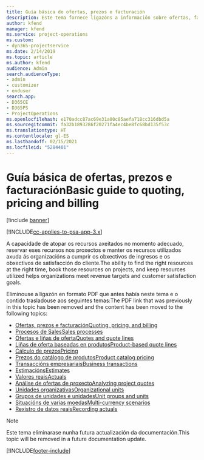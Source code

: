 ```yaml
---
title: Guía básica de ofertas, prezos e facturación
description: Este tema fornece ligazóns a información sobre ofertas, facturación e prezos básicos en Project Service Automation.
author: kfend
manager: kfend
ms.service: project-operations
ms.custom:
- dyn365-projectservice
ms.date: 2/14/2019
ms.topic: article
ms.author: kfend
audience: Admin
search.audienceType:
- admin
- customizer
- enduser
search.app:
- D365CE
- D365PS
- ProjectOperations
ms.openlocfilehash: e170adcc87ac69e31a00c85aefa718cc316dbd5a
ms.sourcegitcommit: fa32b1893286f20271fa4ec4be8fc68bd135f53c
ms.translationtype: HT
ms.contentlocale: gl-ES
ms.lasthandoff: 02/15/2021
ms.locfileid: "5284401"
---
```

# <a name="basic-guide-to-quoting-pricing-and-billing"></a><span data-ttu-id="3e142-103">Guía básica de ofertas, prezos e facturación</span><span class="sxs-lookup"><span data-stu-id="3e142-103">Basic guide to quoting, pricing and billing</span></span>

[!include [banner](../../includes/psa-now-project-operations.md)]

[!INCLUDE[cc-applies-to-psa-app-3.x](../../includes/cc-applies-to-psa-app-3x.md)]

<span data-ttu-id="3e142-104">A capacidade de atopar os recursos axeitados no momento adecuado, reservar eses recursos nos proxectos e manter os recursos utilizados axuda ás organizacións a cumprir os obxectivos de ingresos e os obxectivos de satisfacción do cliente.</span><span class="sxs-lookup"><span data-stu-id="3e142-104">The ability to find the right resources at the right time, book those resources on projects, and keep resources utilized helps organizations meet revenue targets and customer satisfaction goals.</span></span> 

<span data-ttu-id="3e142-105">Eliminouse a ligazón en formato PDF que antes había neste tema e o contido trasladouse aos seguintes temas:</span><span class="sxs-lookup"><span data-stu-id="3e142-105">The PDF link that was previously in this topic has been removed and the content has been moved to the following topics:</span></span>

- [<span data-ttu-id="3e142-106">Ofertas, prezos e facturación</span><span class="sxs-lookup"><span data-stu-id="3e142-106">Quoting, pricing, and billing</span></span>](../quote-bill-price.md)
- [<span data-ttu-id="3e142-107">Procesos de Sales</span><span class="sxs-lookup"><span data-stu-id="3e142-107">Sales processes</span></span>](../basic-sales-process.md)
- [<span data-ttu-id="3e142-108">Ofertas e liñas de oferta</span><span class="sxs-lookup"><span data-stu-id="3e142-108">Quotes and quote lines</span></span>](../basic-quote-lines.md)
- [<span data-ttu-id="3e142-109">Liñas de oferta baseadas en produtos</span><span class="sxs-lookup"><span data-stu-id="3e142-109">Product-based quote lines</span></span>](../product-based-quote-lines.md)
- [<span data-ttu-id="3e142-110">Cálculo de prezos</span><span class="sxs-lookup"><span data-stu-id="3e142-110">Pricing</span></span>](../basic-pricing.md)
- [<span data-ttu-id="3e142-111">Prezos do catálogo de produtos</span><span class="sxs-lookup"><span data-stu-id="3e142-111">Product catalog pricing</span></span>](../product-catalog-pricing.md)
- [<span data-ttu-id="3e142-112">Transaccións empresariais</span><span class="sxs-lookup"><span data-stu-id="3e142-112">Business transactions</span></span>](../basic-business-transactions.md)
- [<span data-ttu-id="3e142-113">Estimacións</span><span class="sxs-lookup"><span data-stu-id="3e142-113">Estimates</span></span>](../estimates.md)
- [<span data-ttu-id="3e142-114">Valores reais</span><span class="sxs-lookup"><span data-stu-id="3e142-114">Actuals</span></span>](../actuals.md)
- [<span data-ttu-id="3e142-115">Análise de ofertas de proxecto</span><span class="sxs-lookup"><span data-stu-id="3e142-115">Analyzing project quotes</span></span>](../basic-analyzing-quotes.md)
- [<span data-ttu-id="3e142-116">Unidades organizativas</span><span class="sxs-lookup"><span data-stu-id="3e142-116">Organizational units</span></span>](../advanced-organizational.md)
- [<span data-ttu-id="3e142-117">Grupos de unidades e unidades</span><span class="sxs-lookup"><span data-stu-id="3e142-117">Unit groups and units</span></span>](../advanced-units.md)
- [<span data-ttu-id="3e142-118">Situacións de varias moedas</span><span class="sxs-lookup"><span data-stu-id="3e142-118">Multi-currency scenarios</span></span>](../advanced-currency.md)
- [<span data-ttu-id="3e142-119">Rexistro de datos reais</span><span class="sxs-lookup"><span data-stu-id="3e142-119">Recording actuals</span></span>](../advanced-actuals.md)

> [!NOTE]
> <span data-ttu-id="3e142-120">Este tema eliminarase nunha futura actualización da documentación.</span><span class="sxs-lookup"><span data-stu-id="3e142-120">This topic will be removed in a future documentation update.</span></span> 


[!INCLUDE[footer-include](../../includes/footer-banner.md)]